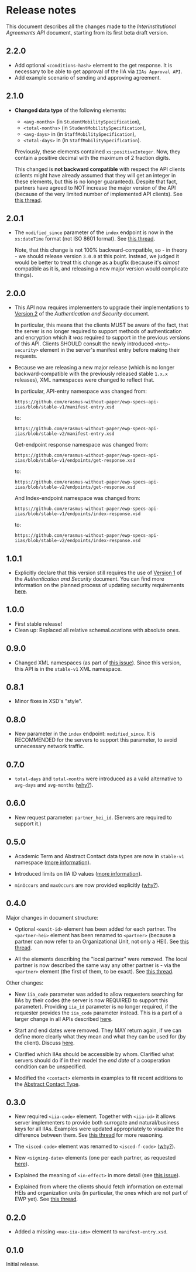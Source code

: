 Release notes
=============

This document describes all the changes made to the *Interinstitutional
Agreements API* document, starting from its first beta draft version.


2.2.0
-----

* Add optional `<conditions-hash>` element to the get response.
  It is necessary to be able to get approval of the IIA via `IIAs Approval API`.
* Add example scenario of sending and approving agreement.


2.1.0
-----

* **Changed data type** of the following elements:

  - `<avg-months>` (in `StudentMobilitySpecification`),
  - `<total-months>` (in `StudentMobilitySpecification`),
  - `<avg-days>` in (in `StaffMobilitySpecification`),
  - `<total-days>` in (in `StaffMobilitySpecification`).

  Previously, these elements contained `xs:positiveInteger`. Now, they contain
  a positive decimal with the maximum of 2 fraction digits.

  This changed is **not backward compatible** with respect the API clients
  (clients might have already assumed that they will get an integer in these
  elements, but this is no longer guaranteed). Despite that fact, partners have
  agreed to NOT increase the major version of the API (because of the very
  limited number of implemented API clients). See
  [this thread](https://github.com/erasmus-without-paper/ewp-specs-api-iias/issues/23).


2.0.1
-----

* The `modified_since` parameter of the `index` endpoint is now in the
  `xs:dateTime` format (not ISO 8601 format). See
  [this thread](https://github.com/erasmus-without-paper/general-issues/issues/27).

  Note, that this change is not 100% backward-compatible, so - in theory -
  we should release version `3.0.0` at this point. Instead, we judged it would
  be better to treat this change as a bugfix (because it's *almost* compatible
  as it is, and releasing a new major version would complicate things).


2.0.0
-----

 * This API now requires implementers to upgrade their implementations to
   [Version 2](https://github.com/erasmus-without-paper/ewp-specs-sec-intro/tree/stable-v2)
   of the *Authentication and Security* document.

   In particular, this means that the clients MUST be aware of the fact, that
   the server is no longer required to support methods of authentication and
   encryption which it *was* required to support in the previous versions of
   this API. Clients SHOULD consult the newly introduced `<http-security>`
   element in the server's manifest entry before making their requests.

 * Because we are releasing a new major release (which is no longer
   backward-compatible with the previously released stable `1.x.x` releases),
   XML namespaces were changed to reflect that.

   In particular, API-entry namespace was changed from:

   ```
   https://github.com/erasmus-without-paper/ewp-specs-api-iias/blob/stable-v1/manifest-entry.xsd
   ```

   to:

   ```
   https://github.com/erasmus-without-paper/ewp-specs-api-iias/blob/stable-v2/manifest-entry.xsd
   ```

   Get-endpoint response namespace was changed from:

   ```
   https://github.com/erasmus-without-paper/ewp-specs-api-iias/blob/stable-v1/endpoints/get-response.xsd
   ```

   to:

   ```
   https://github.com/erasmus-without-paper/ewp-specs-api-iias/blob/stable-v2/endpoints/get-response.xsd
   ```

   And Index-endpoint namespace was changed from:

   ```
   https://github.com/erasmus-without-paper/ewp-specs-api-iias/blob/stable-v1/endpoints/index-response.xsd
   ```

   to:

   ```
   https://github.com/erasmus-without-paper/ewp-specs-api-iias/blob/stable-v2/endpoints/index-response.xsd
   ```


1.0.1
-----

* Explicitly declare that this version still requires the use of
  [Version 1](https://github.com/erasmus-without-paper/ewp-specs-sec-intro/tree/stable-v1)
  of the *Authentication and Security* document. You can find more information
  on the planned process of updating security requirements
  [here](https://github.com/erasmus-without-paper/ewp-specs-sec-intro/issues/1).


1.0.0
-----

* First stable release!
* Clean up: Replaced all relative schemaLocations with absolute ones.


0.9.0
-----

* Changed XML namespaces (as part of
  [this issue](https://github.com/erasmus-without-paper/ewp-specs-api-iias/issues/22)).
  Since this version, this API is in the `stable-v1` XML namespace.


0.8.1
-----

* Minor fixes in XSD's "style".


0.8.0
-----

* New parameter in the `index` endpoint: `modified_since`. It is RECOMMENDED
  for the servers to support this parameter, to avoid unnecessary network
  traffic.


0.7.0
-----

* `total-days` and `total-months` were introduced as a valid alternative to
  `avg-days` and `avg-months`
  ([why?](https://github.com/erasmus-without-paper/ewp-specs-api-iias/issues/17)).


0.6.0
-----

* New request parameter: `partner_hei_id`. (Servers are required to support
  it.)


0.5.0
-----

* Academic Term and Abstract Contact data types are now in `stable-v1`
  namespace
  ([more information](https://github.com/erasmus-without-paper/general-issues/issues/24)).

* Introduced limits on IIA ID values
  ([more information](https://github.com/erasmus-without-paper/general-issues/issues/23)).

* `minOccurs` and `maxOccurs` are now provided explicitly
  ([why?](https://github.com/erasmus-without-paper/general-issues/issues/22)).


0.4.0
-----

Major changes in document structure:

* Optional `<ounit-id>` element has been added for each partner. The
  `<partner-hei>` element has been renamed to `<partner>` (because a partner
  can now refer to an Organizational Unit, not only a HEI). See
  [this thread](https://github.com/erasmus-without-paper/ewp-specs-api-iias/issues/11).

* All the elements describing the "local partner" were removed. The local
  partner is now described the same way any other partner is - via the
  `<partner>` element (the first of them, to be exact). See
  [this thread](https://github.com/erasmus-without-paper/ewp-specs-api-iias/issues/13).

Other changes:

* New `iia_code` parameter was added to allow requesters searching for IIAs
  by their codes (the server is now REQUIRED to support this parameter).
  Providing `iia_id` parameter is no longer required, if the requester provides
  the `iia_code` parameter instead. This is a part of a larger change in all
  APIs described
  [here](https://github.com/erasmus-without-paper/general-issues/issues/21).

* Start and end dates were removed. They MAY return again, if we can define
  more clearly what they mean and what they can be used for (by the client).
  Discuss [here](https://github.com/erasmus-without-paper/ewp-specs-api-iias/issues/10).

* Clarified which IIAs should be accessible by whom. Clarified what servers
  should do if in their model the *end date* of a cooperation condition can be
  unspecified.

* Modified the `<contact>` elements in examples to fit recent additions to the
  [Abstract Contact Type](https://github.com/erasmus-without-paper/ewp-specs-types-contact).


0.3.0
-----

* New required `<iia-code>` element. Together with `<iia-id>` it allows server
  implementers to provide both surrogate and natural/business keys for all
  IIAs. Examples were updated appropriately to visualize the difference between
  them. See [this thread](https://github.com/erasmus-without-paper/ewp-specs-api-omobilities/issues/9#issuecomment-271272493)
  for more reasoning.

* The `<isced-code>` element was renamed to `<isced-f-code>`
  ([why?](https://github.com/erasmus-without-paper/ewp-specs-api-omobilities/issues/8#issuecomment-270402114)).

* New `<signing-date>` elements (one per each partner, as requested
  [here](https://github.com/erasmus-without-paper/ewp-specs-api-iias/issues/7)).

* Explained the meaning of `<in-effect>` in more detail (see
  [this issue](https://github.com/erasmus-without-paper/ewp-specs-api-iias/issues/9)).

* Explained from where the clients should fetch information on external HEIs
  and organization units (in particular, the ones which are not part of EWP
  yet). See [this thread](https://github.com/erasmus-without-paper/ewp-specs-api-iias/issues/6).


0.2.0
-----

* Added a missing `<max-iia-ids>` element to `manifest-entry.xsd`.


0.1.0
-----

Initial release.
